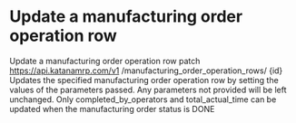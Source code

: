 # Update a manufacturing order operation row

Update a manufacturing order operation row patch https://api.katanamrp.com/v1
/manufacturing_order_operation_rows/ {id} Updates the specified manufacturing order
operation row by setting the values of the parameters passed. Any parameters not
provided will be left unchanged. Only completed_by_operators and total_actual_time can
be updated when the manufacturing order status is DONE

